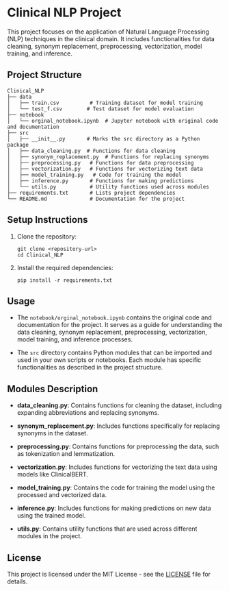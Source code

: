 # Clinical NLP Project

This project focuses on the application of Natural Language Processing (NLP) techniques in the clinical domain. It includes functionalities for data cleaning, synonym replacement, preprocessing, vectorization, model training, and inference.

## Project Structure

```
Clinical_NLP
├── data
│   ├── train.csv          # Training dataset for model training
│   └── test_f.csv        # Test dataset for model evaluation
├── notebook
│   └── orginal_notebook.ipynb  # Jupyter notebook with original code and documentation
├── src
│   ├── __init__.py       # Marks the src directory as a Python package
│   ├── data_cleaning.py  # Functions for data cleaning
│   ├── synonym_replacement.py  # Functions for replacing synonyms
│   ├── preprocessing.py   # Functions for data preprocessing
│   ├── vectorization.py   # Functions for vectorizing text data
│   ├── model_training.py   # Code for training the model
│   ├── inference.py       # Functions for making predictions
│   └── utils.py           # Utility functions used across modules
├── requirements.txt       # Lists project dependencies
└── README.md              # Documentation for the project
```

## Setup Instructions

1. Clone the repository:
   ```
   git clone <repository-url>
   cd Clinical_NLP
   ```

2. Install the required dependencies:
   ```
   pip install -r requirements.txt
   ```

## Usage

- The `notebook/orginal_notebook.ipynb` contains the original code and documentation for the project. It serves as a guide for understanding the data cleaning, synonym replacement, preprocessing, vectorization, model training, and inference processes.

- The `src` directory contains Python modules that can be imported and used in your own scripts or notebooks. Each module has specific functionalities as described in the project structure.

## Modules Description

- **data_cleaning.py**: Contains functions for cleaning the dataset, including expanding abbreviations and replacing synonyms.

- **synonym_replacement.py**: Includes functions specifically for replacing synonyms in the dataset.

- **preprocessing.py**: Contains functions for preprocessing the data, such as tokenization and lemmatization.

- **vectorization.py**: Includes functions for vectorizing the text data using models like ClinicalBERT.

- **model_training.py**: Contains the code for training the model using the processed and vectorized data.

- **inference.py**: Includes functions for making predictions on new data using the trained model.

- **utils.py**: Contains utility functions that are used across different modules in the project.

## License

This project is licensed under the MIT License - see the [LICENSE](LICENSE) file for details.